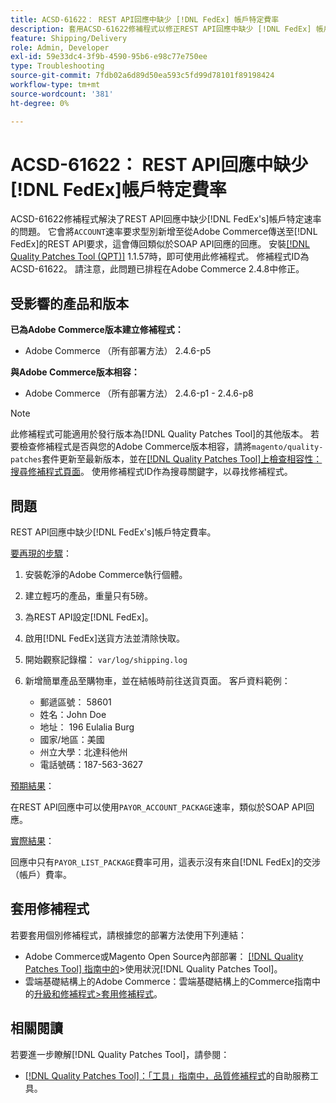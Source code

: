 ```yaml
---
title: ACSD-61622： REST API回應中缺少 [!DNL FedEx] 帳戶特定費率
description: 套用ACSD-61622修補程式以修正REST API回應中缺少 [!DNL FedEx] 帳戶特定費率的Adobe Commerce問題。
feature: Shipping/Delivery
role: Admin, Developer
exl-id: 59e33dc4-3f9b-4590-95b6-e98c77e750ee
type: Troubleshooting
source-git-commit: 7fdb02a6d89d50ea593c5fd99d78101f89198424
workflow-type: tm+mt
source-wordcount: '381'
ht-degree: 0%

---
```


# ACSD-61622： REST API回應中缺少[!DNL FedEx]帳戶特定費率

ACSD-61622修補程式解決了REST API回應中缺少[!DNL FedEx's]帳戶特定速率的問題。 它會將`ACCOUNT`速率要求型別新增至從Adobe Commerce傳送至[!DNL FedEx]的REST API要求，這會傳回類似於SOAP API回應的回應。 安裝[[!DNL Quality Patches Tool (QPT)]](/help/tools/quality-patches-tool/quality-patches-tool-to-self-serve-quality-patches.md) 1.1.57時，即可使用此修補程式。 修補程式ID為ACSD-61622。 請注意，此問題已排程在Adobe Commerce 2.4.8中修正。

## 受影響的產品和版本

**已為Adobe Commerce版本建立修補程式：**

* Adobe Commerce （所有部署方法） 2.4.6-p5

**與Adobe Commerce版本相容：**

* Adobe Commerce （所有部署方法） 2.4.6-p1 - 2.4.6-p8

>[!NOTE]
>
>此修補程式可能適用於發行版本為[!DNL Quality Patches Tool]的其他版本。 若要檢查修補程式是否與您的Adobe Commerce版本相容，請將`magento/quality-patches`套件更新至最新版本，並在[[!DNL Quality Patches Tool]上檢查相容性：搜尋修補程式頁面](https://experienceleague.adobe.com/tools/commerce-quality-patches/index.html?lang=zh-Hant)。 使用修補程式ID作為搜尋關鍵字，以尋找修補程式。

## 問題

REST API回應中缺少[!DNL FedEx's]帳戶特定費率。

<u>要再現的步驟</u>：

1. 安裝乾淨的Adobe Commerce執行個體。
1. 建立輕巧的產品，重量只有5磅。
1. 為REST API設定[!DNL FedEx]。
1. 啟用[!DNL FedEx]送貨方法並清除快取。
1. 開始觀察記錄檔： `var/log/shipping.log`
1. 新增簡單產品至購物車，並在結帳時前往送貨頁面。 客戶資料範例：

   * 郵遞區號： 58601
   * 姓名：John Doe
   * 地址： 196 Eulalia Burg
   * 國家/地區：美國
   * 州立大學：北達科他州
   * 電話號碼：187-563-3627

<u>預期結果</u>：

在REST API回應中可以使用`PAYOR_ACCOUNT_PACKAGE`速率，類似於SOAP API回應。

<u>實際結果</u>：

回應中只有`PAYOR_LIST_PACKAGE`費率可用，這表示沒有來自[!DNL FedEx]的交涉（帳戶）費率。

## 套用修補程式

若要套用個別修補程式，請根據您的部署方法使用下列連結：

* Adobe Commerce或Magento Open Source內部部署： [[!DNL Quality Patches Tool] 指南中的](/help/tools/quality-patches-tool/usage.md)>使用狀況[!DNL Quality Patches Tool]。
* 雲端基礎結構上的Adobe Commerce：雲端基礎結構上的Commerce指南中的[升級和修補程式>套用修補程式](https://experienceleague.adobe.com/docs/commerce-cloud-service/user-guide/develop/upgrade/apply-patches.html?lang=zh-Hant)。

## 相關閱讀

若要進一步瞭解[!DNL Quality Patches Tool]，請參閱：

* [[!DNL Quality Patches Tool]：「工具」指南中，品質修補程式](/help/tools/quality-patches-tool/quality-patches-tool-to-self-serve-quality-patches.md)的自助服務工具。
